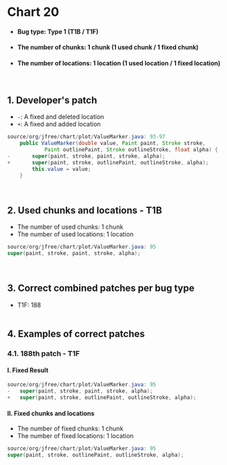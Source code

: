 # Chart 20
* <h4>Bug type: Type 1 (T1B / T1F)</h4>
* <h4>The number of chunks: 1 chunk (1 used chunk / 1 fixed chunk)</h4>
* <h4>The number of locations: 1 location (1 used location / 1 fixed location)</h4>
<br>

## 1. Developer's patch
* `-`: A fixed and deleted location
* `+`: A fixed and added location
```java
source/org/jfree/chart/plot/ValueMarker.java: 93-97
    public ValueMarker(double value, Paint paint, Stroke stroke,
            Paint outlinePaint, Stroke outlineStroke, float alpha) {
-       super(paint, stroke, paint, stroke, alpha);
+       super(paint, stroke, outlinePaint, outlineStroke, alpha);
        this.value = value;
    }
```
<br>

## 2. Used chunks and locations - T1B
* The number of used chunks: 1 chunk
* The number of used locations: 1 location
```java
source/org/jfree/chart/plot/ValueMarker.java: 95
super(paint, stroke, paint, stroke, alpha);
```
<br>

## 3. Correct combined patches per bug type
* T1F: 188
<br><br>

## 4. Examples of correct patches
### 4.1. 188th patch - T1F
#### I. Fixed Result
```java
source/org/jfree/chart/plot/ValueMarker.java: 95
-   super(paint, stroke, paint, stroke, alpha);            
+   super(paint, stroke, outlinePaint, outlineStroke, alpha);
```

#### II. Fixed chunks and locations
* The number of fixed chunks: 1 chunk
* The number of fixed locations: 1 location
```java
source/org/jfree/chart/plot/ValueMarker.java: 95
super(paint, stroke, outlinePaint, outlineStroke, alpha);
```
<br><br>


